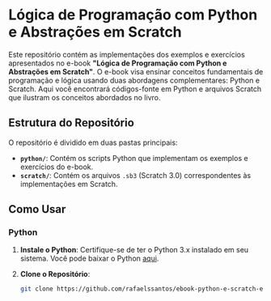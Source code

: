 # Lógica de Programação com Python e Abstrações em Scratch

Este repositório contém as implementações dos exemplos e exercícios apresentados no e-book **"Lógica de Programação com Python e Abstrações em Scratch"**. O e-book visa ensinar conceitos fundamentais de programação e lógica usando duas abordagens complementares: Python e Scratch. Aqui você encontrará códigos-fonte em Python e arquivos Scratch que ilustram os conceitos abordados no livro.

## Estrutura do Repositório

O repositório é dividido em duas pastas principais:

- **`python/`**: Contém os scripts Python que implementam os exemplos e exercícios do e-book.
- **`scratch/`**: Contém os arquivos `.sb3` (Scratch 3.0) correspondentes às implementações em Scratch.

## Como Usar

### Python

1. **Instale o Python**: Certifique-se de ter o Python 3.x instalado em seu sistema. Você pode baixar o Python [aqui](https://www.python.org/downloads/).

2. **Clone o Repositório**:
   ```bash
   git clone https://github.com/rafaelssantos/ebook-python-e-scratch-emplos.git
